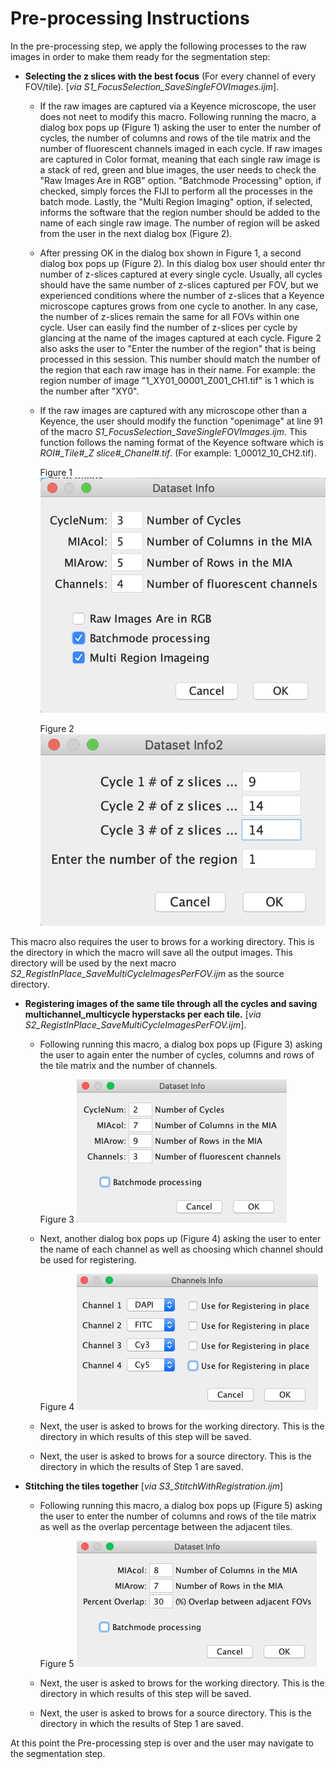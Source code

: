 # Pre-processing Instructions

In the pre-processing step, we apply the following processes to the raw images in order to make them ready for the segmentation step:
* **Selecting the z slices with the best focus** (For every channel of every FOV/tile). [*via S1_FocusSelection_SaveSingleFOVImages.ijm*]. 
  * If the raw images are captured via a Keyence microscope, the user does not neet to modify this macro. Following running the macro, a dialog box pops up (Figure 1) asking the user to enter the number of cycles, the number of columns and rows of the tile matrix and the number of fluorescent channels imaged in each cycle. If raw images are captured in Color format, meaning that each single raw image is a stack of red, green and blue images, the user needs to check the "Raw Images Are in RGB" option. "Batchmode Processing" option, if checked, simply forces the FIJI to perform all the processes in the batch mode. Lastly, the "Multi Region Imaging" option, if selected, informs the software that the region number should be added to the name of each single raw image. The number of region will be asked from the user in the next dialog box (Figure 2).
  
  * After pressing OK in the dialog box shown in Figure 1, a second dialog box pops up (Figure 2). In this dialog box user should enter thr number of z-slices captured at every single cycle. Usually, all cycles should have the same number of z-slices captured per FOV, but we experienced conditions where the number of z-slices that a Keyence microscope captures grows from one cycle to another. In any case, the number of z-slices remain the same for all FOVs within one cycle. User can easily find the number of z-slices per cycle by glancing at the name of the images captured at each cycle. Figure 2 also asks the user to "Enter the number of the region" that is being processed in this session. This number should match the number of the region that each raw image has in their name. For example: the region number of image "1_XY01_00001_Z001_CH1.tif" is 1 which is the number after "XY0".
  
  * If the raw images are captured with any microscope other than a Keyence, the user should modify the function "openimage" at line 91 of the macro *S1_FocusSelection_SaveSingleFOVImages.ijm*. This function follows the naming format of the Keyence software which is *ROI#_Tile#_Z slice#_Chanel#.tif*. (For example: 1_00012_10_CH2.tif).
  
    Figure 1 
    ![](Images/Figure%201.png) 
    
    Figure 2
    ![](Images/Figure%202.png) 

This macro also requires the user to brows for a working directory. This is the directory in which the macro will save all the output images. This directory will be used by the next macro *S2_RegistInPlace_SaveMultiCycleImagesPerFOV.ijm* as the source directory.


* **Registering images of the same tile through all the cycles and saving multichannel_multicycle hyperstacks per each tile.** [*via S2_RegistInPlace_SaveMultiCycleImagesPerFOV.ijm*].
  * Following running this macro, a dialog box pops up (Figure 3) asking the user to again enter the number of cycles, columns and rows of the tile matrix and the number of channels.

    Figure 3
    ![](Images/Figure%203.png) 


  * Next, another dialog box pops up (Figure 4) asking the user to enter the name of each channel as well as choosing which channel should be used for registering.  
  
    Figure 4
    ![](Images/Figure%204.png) 
    
  * Next, the user is asked to brows for the working directory. This is the directory in which results of this step will be saved.
  
  * Next, the user is asked to brows for a source directory. This is the directory in which the results of Step 1 are saved.
  
* **Stitching the tiles together** [*via S3_StitchWithRegistration.ijm*]
  * Following running this macro, a dialog box pops up (Figure 5) asking the user to enter the number of columns and rows of the tile matrix as well as the overlap percentage between the adjacent tiles.
  
    Figure 5
    ![](Images/Figure%205.png) 
    
  * Next, the user is asked to brows for the working directory. This is the directory in which results of this step will be saved.
  
  * Next, the user is asked to brows for a source directory. This is the directory in which the results of Step 1 are saved.
  
  
At this point the Pre-processing step is over and the user may navigate to the segmentation step.
  

